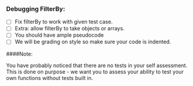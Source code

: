 ### Debugging FilterBy:

* [ ] Fix filterBy to work with given test case.
* [ ] Extra: allow filterBy to take objects or arrays.
* [ ] You should have ample pseudocode
* [ ] We will be grading on style so make sure your code is indented.

####Note: 

You have probably noticed that there are no tests in your self assessment. This is done on purpose - we want you to assess your ability to test your own functions without tests built in.